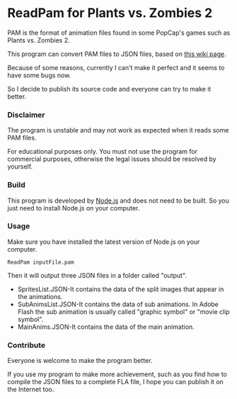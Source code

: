 # ReadPam for Plants vs. Zombies 2
PAM is the format of animation files found in some PopCap's games such as Plants vs. Zombies 2.

This program can convert PAM files to JSON files, based on [this wiki page](https://plantsvszombies.fandom.com/wiki/User_blog:TimespaceLY/PAM_Format_Decryption).

Because of some reasons, currently I can't make it perfect and it seems to have some bugs now.

So I decide to publish its source code and everyone can try to make it better.

### Disclaimer
The program is unstable and may not work as expected when it reads some PAM files.

For educational purposes only. You must not use the program for commercial purposes, otherwise the legal issues should be resolved by yourself.

### Build

This program is developed by [Node.js](https://nodejs.org/) and does not need to be built. So you just need to install Node.js on your computer.

### Usage

Make sure you have installed the latest version of Node.js on your computer.

`ReadPam inputFile.pam`

Then it will output three JSON files in a folder called "output".
* SpritesList.JSON-It contains the data of the split images that appear in the animations.
* SubAnimsList.JSON-It contains the data of sub animations. In Adobe Flash the sub animation is usually called "graphic symbol" or "movie clip symbol".
* MainAnims.JSON-It contains the data of the main animation.

### Contribute

Everyone is welcome to make the program better.

If you use my program to make more achievement, such as you find how to compile the JSON files to a complete FLA file, I hope you can publish it on the Internet too.
